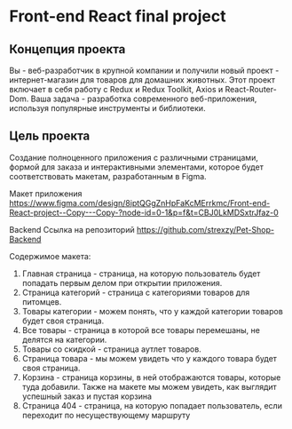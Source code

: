 # Front-end React final project

## Концепция проекта

Вы - веб-разработчик в крупной компании и получили новый проект -
интернет-магазин для товаров для домашних животных. Этот проект включает в
себя работу с Redux и Redux Toolkit, Axios и React-Router-Dom. Ваша задача -
разработка современного веб-приложения, используя популярные инструменты и
библиотеки.

## Цель проекта

Создание полноценного приложения с различными страницами, формой для заказа
и интерактивными элементами, которое будет соответствовать макетам,
разработанным в Figma. 

Макет приложения https://www.figma.com/design/8iptQGgZnHpFaKcMErrkmc/Front-end-React-project--Copy---Copy-?node-id=0-1&p=f&t=CBJ0LkMDSxtrJfaz-0

Backend Ссылка на репозиторий https://github.com/strexzy/Pet-Shop-Backend

Содержимое макета:
1. Главная страница - страница, на которую пользователь будет попадать первым делом при открытии приложения.
2. Страница категорий - страница с категориями товаров для питомцев.
3. Товары категории - можем понять, что у каждой категории товаров будет своя страница.
4. Все товары - страница в которой все товары перемешаны, не делятся на категории.
5. Товары со скидкой - страница аутлет товаров.
6. Страница товара - мы можем увидеть что у каждого товара будет своя страница.
7. Корзина - страница корзины, в ней отображаются товары, которые туда добавили. Также на макете мы можем увидеть, как выглядит успешный заказ и пустая корзина
8. Страница 404 - страница, на которую попадает пользователь, если переходит по несуществующему маршруту

